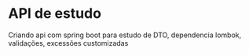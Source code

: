 <h1>API de estudo</h1>
<p> Criando api com spring boot para estudo de DTO, dependencia lombok, validações, excessões customizadas</p>
